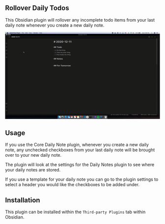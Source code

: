 ## Rollover Daily Todos

This Obsidian plugin will rollover any incomplete todo items from your last daily note whenever you create a new daily note.

![A demo of the plugin working](./demo.gif)

## Usage

If you use the Core Daily Note plugin, whenever you create a new daily note, any unchecked checkboxes from your last daily note will be brought over to your new daily note.

The plugin will look at the settings for the Daily Notes plugin to see where your daily notes are stored.

If you use a template for your daily note you can go to the plugin settings to select a header you would like the checkboxes to be added under.

## Installation

This plugin can be installed within the `Third-party Plugins` tab within Obsidian.
